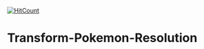[![HitCount](http://hits.dwyl.com/FabianMartinez1234567/Transform-Pokemon-Resolution.svg)](http://hits.dwyl.com/FabianMartinez1234567/Transform-Pokemon-Resolution)

# Transform-Pokemon-Resolution
